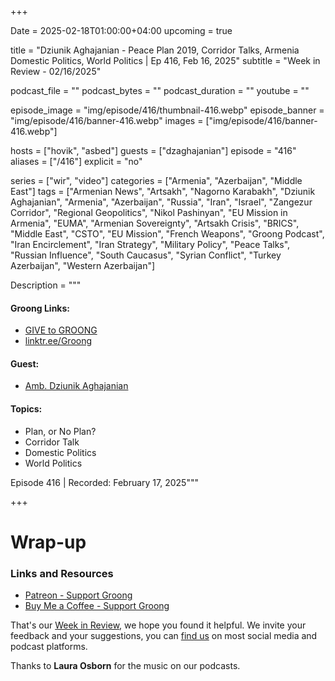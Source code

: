 +++

Date = 2025-02-18T01:00:00+04:00
upcoming = true

title = "Dziunik Aghajanian - Peace Plan 2019, Corridor Talks, Armenia Domestic Politics, World Politics | Ep 416, Feb 16, 2025"
subtitle = "Week in Review - 02/16/2025"

podcast_file = ""
podcast_bytes = ""
podcast_duration = ""
youtube = ""

episode_image = "img/episode/416/thumbnail-416.webp"
episode_banner = "img/episode/416/banner-416.webp"
images = ["img/episode/416/banner-416.webp"]

hosts = ["hovik", "asbed"]
guests = ["dzaghajanian"]
episode = "416"
aliases = ["/416"]
explicit = "no"

series = ["wir", "video"]
categories = ["Armenia", "Azerbaijan", "Middle East"]
tags = ["Armenian News", "Artsakh", "Nagorno Karabakh", "Dziunik Aghajanian", "Armenia", "Azerbaijan", "Russia", "Iran", "Israel", "Zangezur Corridor", "Regional Geopolitics", "Nikol Pashinyan", "EU Mission in Armenia", "EUMA", "Armenian Sovereignty", "Artsakh Crisis", "BRICS", "Middle East", "CSTO", "EU Mission", "French Weapons", "Groong Podcast", "Iran Encirclement", "Iran Strategy", "Military Policy", "Peace Talks", "Russian Influence", "South Caucasus", "Syrian Conflict", "Turkey Azerbaijan", "Western Azerbaijan"]

Description = """

#### Groong Links:
* [GIVE to GROONG](https://podcasts.groong.org/donate)
* [linktr.ee/Groong](https://linktr.ee/groong)

#### Guest:
  * [Amb. Dziunik Aghajanian](/guest/dzaghajanian)

#### Topics:
* Plan, or No Plan?
* Corridor Talk
* Domestic Politics
* World Politics

Episode 416 | Recorded: February 17, 2025"""

+++



# Wrap-up

### **Links and Resources**

* [Patreon - Support Groong](https://www.patreon.com/ann_groong)
* [Buy Me a Coffee - Support Groong](https://www.buymeacoffee.com/groong)

That's our [Week in Review](https://podcasts.groong.org/), we hope you found it helpful. We invite your feedback and your suggestions, you can [find us](https://linktr.ee/groong) on most social media and podcast platforms.

Thanks to __Laura Osborn__ for the music on our podcasts.

